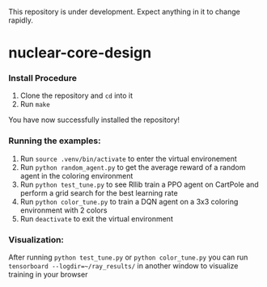 This repository is under development. Expect anything in it to change rapidly.

# nuclear-core-design
### Install Procedure
1. Clone the repository and `cd` into it 
2. Run `make`

You have now successfully installed the repository!

### Running the examples:
1. Run `source .venv/bin/activate` to enter the virtual environement
2. Run `python random_agent.py` to get the average reward of a random agent in the coloring environment
3. Run `python test_tune.py` to see Rllib train a PPO agent on CartPole and perform a grid search for the best learning rate
4. Run `python color_tune.py` to train a DQN agent on a 3x3 coloring environment with 2 colors
5. Run `deactivate` to exit the virtual environment

### Visualization:
After running `python test_tune.py` or `python color_tune.py` you can run `tensorboard --logdir=~/ray_results/` in another window to visualize training in your browser
